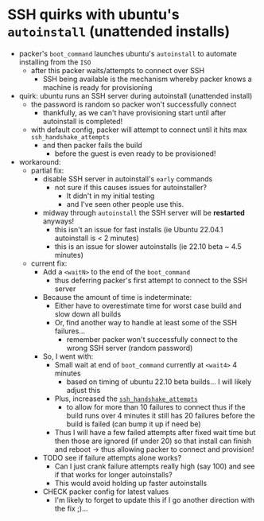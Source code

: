 # SSH quirks with ubuntu's `autoinstall` (unattended installs)

- packer's `boot_command` launches ubuntu's `autoinstall` to automate installing from the `ISO`
  - after this packer waits/attempts to connect over SSH
    - SSH being available is the mechanism whereby packer knows a machine is ready for provisioning
- quirk: ubuntu runs an SSH server during autoinstall (unattended install)
  - the password is random so packer won't successfully connect
    - thankfully, as we can't have provisioning start until after autoinstall is completed!
  - with default config, packer will attempt to connect until it hits max `ssh_handshake_attempts`
    - and then packer fails the build
      - before the guest is even ready to be provisioned!
- workaround:
  - partial fix:
    - disable SSH server in autoinstall's `early` commands
      - not sure if this causes issues for autoinstaller?
        - It didn't in my initial testing
        - and I've seen other people use this.
    - midway through `autoinstall` the SSH server will be **restarted** anyways!
      - this isn't an issue for fast installs (ie Ubuntu 22.04.1 autoinstall is < 2 minutes)
      - this is an issue for slower autoinstalls (ie 22.10 beta ~ 4.5 minutes)
  - current fix:
    - Add a `<waitN>` to the end of the `boot_command`
      - thus deferring packer's first attempt to connect to the SSH server
    - Because the amount of time is indeterminate:
      - Either have to overestimate time for worst case build and slow down all builds
      - Or, find another way to handle at least some of the SSH failures...
        - remember packer won't successfully connect to the wrong SSH server (random password)
    - So, I went with:
      - Small wait at end of `boot_command` currently at `<wait4>` 4 minutes
        - based on timing of ubuntu 22.10 beta builds... I will likely adjust this
      - Plus, increased the [`ssh_handshake_attempts`](https://www.packer.io/docs/communicators/ssh#ssh_handshake_attempts)
        - to allow for more than 10 failures to connect thus if the build runs over 4 minutes it still has 20 failures before the build is failed (can bump it up if need be)
      - Thus I will have a few failed attempts after fixed wait time but then those are ignored (if under 20) so that install can finish and reboot -> thus allowing packer to connect and provision!
    - TODO see if failure attempts alone works?
      - Can I just crank failure attempts really high (say 100) and see if that works for longer autoinstalls?
      - This would avoid holding up faster autoinstalls
    - CHECK packer config for latest values
      - I'm likely to forget to update this if I go another direction with the fix ;)...
